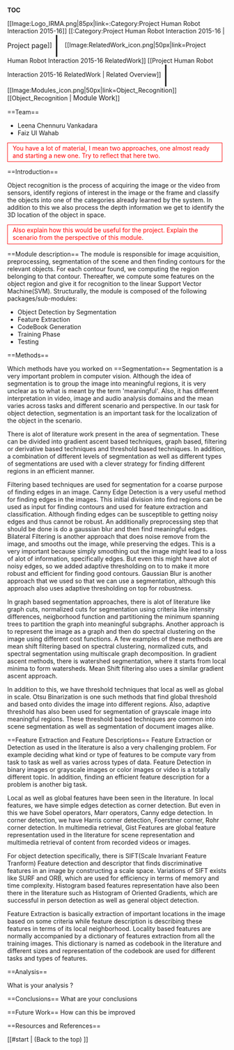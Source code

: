 __TOC__
<div id=start></div>
[[Image:Logo_IRMA.png|85px|link=:Category:Project Human Robot Interaction 2015-16]]
[[:Category:Project Human Robot Interaction 2015-16 | <span style="font-size:110%;vertical-align:middle;">Project page</span>]]
<font style="font-size:300%;vertical-align:middle;"> | </font>
[[Image:RelatedWork_icon.png|50px|link=Project Human Robot Interaction 2015-16 RelatedWork]]
[[Project Human Robot Interaction 2015-16 RelatedWork | Related Overview]]
<font style="font-size:300%;vertical-align:middle;"> | </font>
[[Image:Modules_icon.png|50px|link=Object_Recognition]]
[[Object_Recognition | <span style="font-size:110%">Module Work</span>]]

==Team==
* Leena Chennuru Vankadara
* Faiz Ul Wahab

<div style="border:1px solid #ff0000; background-color:#FFFFFF; margin-bottom:1.0em; padding:0.2em 0.8em 0.4em 0.8em; margin-right:10px; color:#ff0000;">
You have a lot of material, I mean two approaches, one almost ready and starting a new one. Try to reflect that here two.
</div>

==Introduction==

Object recognition is the process of acquiring the image or the video from sensors, identify regions of interest in the image or the frame and classify the objects into one of the categories already learned by the system. In addition to this we also process the depth information we get to identify the 3D location of the object in space.

<div style="border:1px solid #ff0000; background-color:#FFFFFF; margin-bottom:1.0em; padding:0.2em 0.8em 0.4em 0.8em; margin-right:10px; color:#ff0000;">
Also explain how this would be useful for the project. Explain the scenario from the perspective of this module.
</div>

==Module description==
The module is responsible for image acquisition, preprocessing, segmentation of the scene and then finding contours for the relevant objects. For each contour found, we computing the region belonging to that contour. Thereafter, we compute some features on the object region and give it for recognition to the linear Support Vector Machine(SVM). Structurally, the module is composed of the following packages/sub-modules:
 * Object Detection by Segmentation
 * Feature Extraction
 * CodeBook Generation
 * Training Phase
 * Testing

==Methods==

Which methods have you worked on
==Segmentation==
Segmentation is a very important problem in computer vision. Although the idea of segmentation is to group the image into meaningful regions, it is very unclear as to what is meant by the term 'meaningful'. Also, it has different interpretation in video, image and audio analysis domains and the mean varies across tasks and different scenario and perspective. In our task for object detection, segmentation is an important task for the localization of the object in the scenario.

There is alot of literature work present in the area of segmentation. These can be divided into gradient ascent based techniques, graph based, filtering or derivative based techniques and threshold based techniques. In addition, a combination of different levels of segmentation as well as different types of segmentations are used with a clever strategy for finding different regions in an efficient manner.

Filtering based techniques are used for segmentation for a coarse purpose of finding edges in an image. Canny Edge Detection is a very useful method for finding edges in the images. This initial division into find regions can be used as input for finding contours and used for feature extraction and classification. Although finding edges can be susceptible to getting noisy edges and thus cannot be robust. An additionally preprocessing step that should be done is do a gaussian blur and then find meaningful edges. Bilateral Filtering is another approach that does noise remove from the image, and smooths out the image, while preserving the edges. This is a very important because simply smoothing out the image might lead to a loss of alot of information, specifically edges. But even this might have alot of noisy edges, so we added adaptive thresholding on to to make it more robust and efficient for finding good contours. Gaussian Blur is another approach that we used so that we can use a segmentation, although this approach also uses adaptive thresholding on top for robustness.

In graph based segmentation approaches, there is alot of literature like graph cuts, normalized cuts for segmentation using criteria like intensity differences, neigborhood function and partitioning the minimum spanning trees to partition the graph into meaningful subgraphs. Another approach is to represent the image as a graph and then do spectral clustering on the image using different cost functions. A few examples of these methods are mean shift filtering based on spectral clustering, normalized cuts, and spectral segmentation using multiscale graph decomposition. In gradient ascent methods, there is watershed segmentation, where it starts from local minima to form watersheds. Mean Shift filtering also uses a similar gradient ascent approach.

In addition to this, we have threshold techniques that local as well as global in scale. Otsu Binarization is one such methods that find  global threshold and based onto divides the image into different regions. Also, adaptive threshold has also been used for segmentation of grayscale image into meaningful regions. These threshold based techniques are common into scene segmentation as well as segmentation of document images alike.

==Feature Extraction and Feature Descriptions==
Feature Extraction or Detection as used in the literature is also a very challenging problem. For example deciding what kind or type of features to be compute vary from task to task as well as varies across types of data. Feature Detection in binary images or grayscale images or color images or video is a totally different topic. In addition, finding an efficient feature description for a problem is another big task.

Local as well as global features have been seen in the literature. In local features, we have simple edges detection as corner detection. But even in this we have Sobel operators, Marr operators, Canny edge detection. In corner detection, we have Harris corner detection, Foerstner corner, Rohr corner detection. In multimedia retrieval, Gist Features are global feature representation used in the literature for scene representation and multimedia retrieval of content from recorded videos or images.

For object detection specifically, there is SIFT(Scale Invariant Feature Tranform) Feature detection and descriptor that finds discriminative features in an image by constructing a scale space. Variations of SIFT exists like SURF and ORB, which are used for efficiency in terms of memory and time complexity. Histogram based features representation have also been there in the literature such as Histogram of Oriented Gradients, which are successful in person detection as well as general object detection.

Feature Extraction is basically extraction of important locations in the image based on some criteria while feature description is describing these features in terms of its local neighborhood. Locality based features are normally accompanied by a dictionary of features extraction from all the training images. This dictionary is named as codebook in the literature and different sizes and representation of the codebook are used for different tasks and types of features.

==Analysis==

What is your analysis ?

==Conclusions==
What are your conclusions

==Future Work==
How can this be improved

==Resources and References==

[[#start | (Back to the top) ]]
